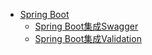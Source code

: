 
* [Spring Boot](/springboot/)
    - [Spring Boot集成Swagger](/springboot/spring-boot-swagger.md)
    - [Spring Boot集成Validation](/springboot/spring-boot-validation.md)

